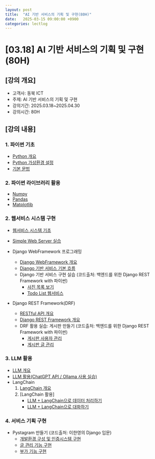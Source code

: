 ```yaml
---
layout: post
title:  "AI 기반 서비스의 기획 및 구현(80H)"
date:   2025-03-15 09:00:00 +0900
categories: lectlog
---
```


# [03.18] AI 기반 서비스의 기획 및 구현(80H)

## [강의 개요]

* 고객사: 동북 ICT
* 주제: AI 기반 서비스의 기획 및 구현
* 강의기간: 2025.03.18~2025.04.30
* 강의시간: 80H

## [강의 내용]

### 1. 파이썬 기초

- [Python 개요](/materials/S01-01-01-00_Python_Overview)
- [Python 가상환경 설정](/materials/S01-01-02-00_Virtual_Environment)
- [기본 문법](https://colab.research.google.com/github/SkyLectures/LectureMaterials/blob/main/Part01_Python/S01-01-03-001_Basic.ipynb)

### 2. 파이썬 라이브러리 활용
- [Numpy](https://colab.research.google.com/github/SkyLectures/LectureMaterials/blob/main/Part01_Python/S01-01-03-017_Library_Numpy.ipynb)
- [Pandas](https://colab.research.google.com/github/SkyLectures/LectureMaterials/blob/main/Part01_Python/S01-01-03-018_Library_Pandas.ipynb)
- [Matplotlib](https://colab.research.google.com/github/SkyLectures/LectureMaterials/blob/main/Part01_Python/S01-01-03-019_Library_Matplotlib.ipynb)

### 2. 웹서비스 시스템 구현

- [웹서비스 시스템 기초](/materials/S01-04-01-00_Web_Service_Development_Overview)
- [Simple Web Server 실습](https://colab.research.google.com/github/SkyLectures/LectureMaterials/blob/main/Part01_Python/S01-04-01-01_Simple_Web_Server.ipynb)

- Django WebFramework 프로그래밍
    - [Django WebFramework 개요](https://colab.research.google.com/github/SkyLectures/LectureMaterials/blob/main/Part01_Python/S01-04-02-01_Django_Overview.ipynb)
    - [Django 기반 서비스 기본 흐름](https://colab.research.google.com/github/SkyLectures/LectureMaterials/blob/main/Part01_Python/S01-04-02-02_Django_Basic_Service.ipynb)
    - Django 기반 서비스 구현 실습 (코드출처: 백엔드를 위한 Django REST Framework with 파이썬)
        - [사진 목록 보기](https://colab.research.google.com/github/SkyLectures/LectureMaterials/blob/main/Part01_Python/S01-04-02-03_Django_Picture_List.ipynb)
        - [Todo List 웹서비스](https://colab.research.google.com/github/SkyLectures/LectureMaterials/blob/main/Part01_Python/S01-04-02-04_Django_Todo_List.ipynb)

- Django REST Framework(DRF)
    - [RESTful API 개요](https://colab.research.google.com/github/SkyLectures/LectureMaterials/blob/main/Part01_Python/S01-04-03-01_RESTful_API_Overview.ipynb)
    - [Django REST Framework 개요](https://colab.research.google.com/github/SkyLectures/LectureMaterials/blob/main/Part01_Python/S01-04-03-02_DRF_Overview.ipynb)
    - DRF 활용 실습: 게시판 만들기 (코드출처: 백엔드를 위한 Django REST Framework with 파이썬)
        - [게시판 사용자 관리](https://colab.research.google.com/github/SkyLectures/LectureMaterials/blob/main/Part01_Python/S01-04-03-03_01-DRF_BBS_Users.ipynb)
        - [게시판 글 관리](https://colab.research.google.com/github/SkyLectures/LectureMaterials/blob/main/Part01_Python/S01-04-03-03_02-DRF_BBS_Posts.ipynb)


### 3. LLM 활용

- [LLM 개요](/materials/S03-05-01-00_LLM_Overview)
- [LLM 활용(ChatGPT API / Ollama 사용 실습)](/materials/S03-05-02-00_LLM_Applications)
- LangChain
    1. [LangChain 개요](/materials/S03-05-03-01_LangChain_Overview)
    2. [LangChain 활용]
        - [LLM + LangChain으로 데이터 처리하기](/materials/S03-05-03-02_01_LangChain_Pandas)
        - [LLM + LangChain으로 대화하기](/materials/S03-05-03-02_02_LangChain_Chat)


### 4. 서비스 기획 구현

- Pystagram 만들기 (코드출처: 이한영의 Django 입문)
    - [개발환경 구성 및 인증시스템 구현](/materials/S01-04-03-04_01-WebService_Pystagram_01)
    - [글 관리 기능 구현](/materials/S01-04-03-04_02-WebService_Pystagram_02)
    - [부가 기능 구현](/materials/S01-04-03-04_03-WebService_Pystagram_03)